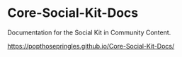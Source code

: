 # Core-Social-Kit-Docs

Documentation for the Social Kit in Community Content.

https://popthosepringles.github.io/Core-Social-Kit-Docs/
